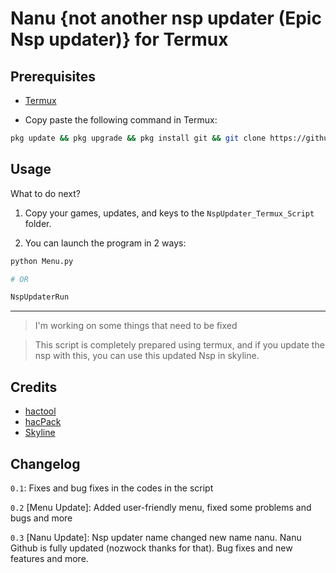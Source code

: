 # Nanu {not another nsp updater (Epic Nsp updater)} for Termux

## Prerequisites
- [Termux](https://f-droid.org/en/packages/com.termux/)

- Copy paste the following command in Termux:
```sh
pkg update && pkg upgrade && pkg install git && git clone https://github.com/alfhashut/NspUpdater_Termux_Script.git && cd NspUpdater_Termux_Script && bash NspUpdaterİnstaller
```

## Usage

What to do next?

1. Copy your games, updates, and keys to the `NspUpdater_Termux_Script` folder.

2. You can launch the program in 2 ways:
```sh
python Menu.py

# OR

NspUpdaterRun
```

---

> I'm working on some things that need to be fixed

> This script is completely prepared using termux, and if you update the nsp with this, you can use this updated Nsp in skyline.

## Credits
- [hactool](https://github.com/SciresM/hactool)
- [hacPack](https://github.com/The-4n/hacPack)
- [Skyline](https://github.com/skyline-emu/skyline)

## Changelog

`0.1`: Fixes and bug fixes in the codes in the script

`0.2` \[Menu Update\]: Added user-friendly menu, fixed some problems and bugs and more

`0.3` \[Nanu Update\]: Nsp updater name changed new name nanu. Nanu Github is fully updated (nozwock thanks for that). Bug fixes and new features and more. 
